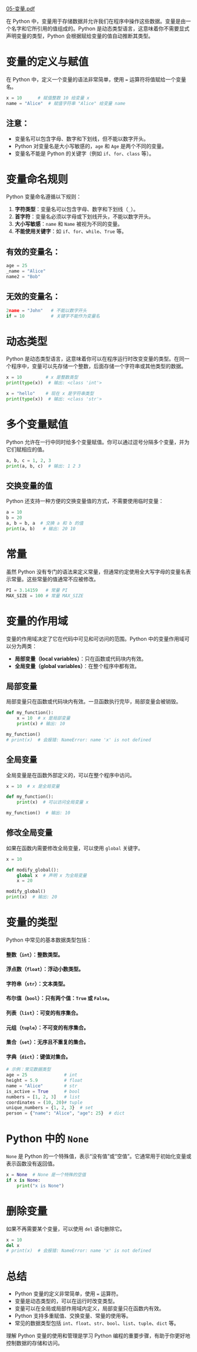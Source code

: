[05-变量.pdf](https://www.yuque.com/attachments/yuque/0/2025/pdf/2639475/1753173903397-54388d3a-9696-4078-9568-8a80afeac24c.pdf)

在 Python 中，变量用于存储数据并允许我们在程序中操作这些数据。变量是由一个名字和它所引用的值组成的。Python 是动态类型语言，这意味着你不需要显式声明变量的类型，Python 会根据赋给变量的值自动推断其类型。

# 变量的定义与赋值
在 Python 中，定义一个变量的语法非常简单，使用 `=` 运算符将值赋给一个变量名。

```python
x = 10      # 赋值整数 10 给变量 x
name = "Alice"  # 赋值字符串 "Alice" 给变量 name
```

## 注意：
+ 变量名可以包含字母、数字和下划线，但不能以数字开头。
+ Python 对变量名是大小写敏感的，`age` 和 `Age` 是两个不同的变量。
+ 变量名不能是 Python 的关键字（例如 `if`、`for`、`class` 等）。

# 变量命名规则
Python 变量命名遵循以下规则：

1. **字符类型**：变量名可以包含字母、数字和下划线（`_`）。
2. **首字符**：变量名必须以字母或下划线开头，不能以数字开头。
3. **大小写敏感**：`name` 和 `Name` 被视为不同的变量。
4. **不能使用关键字**：如 `if`、`for`、`while`、`True` 等。

## 有效的变量名：
```python
age = 25
_name = "Alice"
name2 = "Bob"
```

## 无效的变量名：
```python
2name = "John"   # 不能以数字开头
if = 10          # 关键字不能作为变量名
```

# 动态类型
Python 是动态类型语言，这意味着你可以在程序运行时改变变量的类型。在同一个程序中，变量可以先存储一个整数，后面存储一个字符串或其他类型的数据。

```python
x = 10         # x 是整数类型
print(type(x))  # 输出: <class 'int'>

x = "hello"    # 现在 x 是字符串类型
print(type(x))  # 输出: <class 'str'>
```

# 多个变量赋值
Python 允许在一行中同时给多个变量赋值。你可以通过逗号分隔多个变量，并为它们赋相应的值。

```python
a, b, c = 1, 2, 3
print(a, b, c)  # 输出: 1 2 3
```

## 交换变量的值
Python 还支持一种方便的交换变量值的方式，不需要使用临时变量：

```python
a = 10
b = 20
a, b = b, a  # 交换 a 和 b 的值
print(a, b)   # 输出: 20 10
```

# 常量
虽然 Python 没有专门的语法来定义常量，但通常约定使用全大写字母的变量名表示常量。这些常量的值通常不应被修改。

```python
PI = 3.14159   # 常量 PI
MAX_SIZE = 100 # 常量 MAX_SIZE
```

# 变量的作用域
变量的作用域决定了它在代码中可见和可访问的范围。Python 中的变量作用域可以分为两类：

+ **局部变量（local variables）**：只在函数或代码块内有效。
+ **全局变量（global variables）**：在整个程序中都有效。

## 局部变量
局部变量只在函数或代码块内有效。一旦函数执行完毕，局部变量会被销毁。

```python
def my_function():
    x = 10  # x 是局部变量
    print(x) # 输出: 10

my_function()
# print(x)  # 会报错: NameError: name 'x' is not defined
```

## 全局变量
全局变量是在函数外部定义的，可以在整个程序中访问。

```python
x = 10  # x 是全局变量

def my_function():
    print(x)  # 可以访问全局变量 x

my_function()  # 输出: 10
```

## 修改全局变量
如果在函数内需要修改全局变量，可以使用 `global` 关键字。

```python
x = 10

def modify_global():
    global x  # 声明 x 为全局变量
    x = 20

modify_global()
print(x)  # 输出: 20
```

# 变量的类型
Python 中常见的基本数据类型包括：

#### 整数（`int`）：整数类型。
#### 浮点数（`float`）：浮动小数类型。
#### 字符串（`str`）：文本类型。
#### 布尔值（`bool`）：只有两个值：`True` 或 `False`。
#### 列表（`list`）：可变的有序集合。
#### 元组（`tuple`）：不可变的有序集合。
#### 集合（`set`）：无序且不重复的集合。
#### 字典（`dict`）：键值对集合。
```python
# 示例：常见数据类型
age = 25              # int
height = 5.9          # float
name = "Alice"        # str
is_active = True      # bool
numbers = [1, 2, 3]   # list
coordinates = (10, 20)# tuple
unique_numbers = {1, 2, 3}  # set
person = {"name": "Alice", "age": 25}  # dict
```

# Python 中的 `None`
`None` 是 Python 的一个特殊值，表示“没有值”或“空值”。它通常用于初始化变量或表示函数没有返回值。

```python
x = None  # None 是一个特殊的空值
if x is None:
    print("x is None")
```

# 删除变量
如果不再需要某个变量，可以使用 `del` 语句删除它。

```python
x = 10
del x
# print(x)  # 会报错: NameError: name 'x' is not defined
```

# 总结
+ Python 变量的定义非常简单，使用 `=` 运算符。
+ 变量是动态类型的，可以在运行时改变类型。
+ 变量可以在全局或局部作用域内定义，局部变量只在函数内有效。
+ Python 支持多重赋值、交换变量、常量的使用等。
+ 常见的数据类型包括 `int`、`float`、`str`、`bool`、`list`、`tuple`、`dict` 等。

理解 Python 变量的使用和管理是学习 Python 编程的重要步骤，有助于你更好地控制数据的存储和访问。

